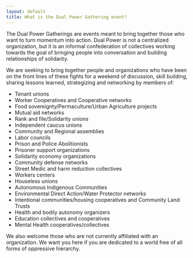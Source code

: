 ```yaml
---
layout: default
title: What is the Dual Power Gathering event?
---
```


The Dual Power Gatherings are events meant to bring together those who want to turn momentum into action. Dual Power is not a centralized organization, but it is an informal confederation of collectives working towards the goal of bringing people into conversation and building relationships of solidarity.

We are seeking to bring together people and organizations who have been on the front lines of these fights for a weekend of discussion, skill building, sharing lessons learned, strategizing and networking by members of:
    
- Tenant unions
- Worker Cooperatives and Cooperative networks
- Food sovereignty/Permaculture/Urban Agriculture projects
- Mutual aid networks
- Rank and file/Solidarity unions
- Independent caucus unions
- Community and Regional assemblies
- Labor councils
- Prison and Police Abolitionists
- Prisoner support organizations
- Solidarity economy organizations
- Community defense networks
- Street Medic and harm reduction collectives
- Workers centers
- Houseless unions
- Autonomous Indigenous Communities
- Environmental Direct Action/Water Protector networks
- Intentional communities/housing cooperatives and Community Land Trusts
- Health and bodily autonomy organizers
- Education collectives and cooperatives
- Mental Health cooperatives/collectives

We also welcome those who are not currently affiliated with an organization. We want you here if you are dedicated to a world free of all forms of oppressive hierarchy.